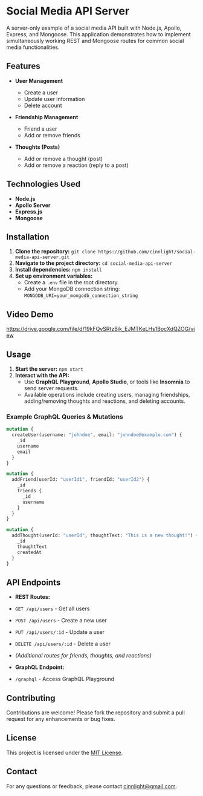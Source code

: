 # Social Media API Server

A server-only example of a social media API built with Node.js, Apollo, Express, and Mongoose. This application demonstrates how to implement simultaneously working REST and Mongoose routes for common social media functionalities.

## Features

- **User Management**
  - Create a user
  - Update user information
  - Delete account

- **Friendship Management**
  - Friend a user
  - Add or remove friends

- **Thoughts (Posts)**
  - Add or remove a thought (post)
  - Add or remove a reaction (reply to a post)

## Technologies Used

- **Node.js**
- **Apollo Server**
- **Express.js**
- **Mongoose**

## Installation

1. **Clone the repository:**
   `git clone https://github.com/cinnlight/social-media-api-server.git`
2. **Navigate to the project directory:**
   `cd social-media-api-server`
3. **Install dependencies:**
   `npm install`
4. **Set up environment variables:**
   - Create a `.env` file in the root directory.
   - Add your MongoDB connection string:
     `MONGODB_URI=your_mongodb_connection_string`

## Video Demo
https://drive.google.com/file/d/19kFQySRtzBik_EJMTKeLHs1BocXdQZOG/view

## Usage

1. **Start the server:**
   `npm start`
2. **Interact with the API:**
   - Use **GraphQL Playground**, **Apollo Studio**, or tools like **Insomnia** to send server requests.
   - Available operations include creating users, managing friendships, adding/removing thoughts and reactions, and deleting accounts.

### Example GraphQL Queries & Mutations

```graphql
mutation {
  createUser(username: "johndoe", email: "johndoe@example.com") {
    _id
    username
    email
  }
}

mutation {
  addFriend(userId: "userId1", friendId: "userId2") {
    _id
    friends {
      _id
      username
    }
  }
}

mutation {
  addThought(userId: "userId", thoughtText: "This is a new thought!") {
    _id
    thoughtText
    createdAt
  }
}
```
## API Endpoints

- **REST Routes:**
- `GET /api/users` - Get all users
- `POST /api/users` - Create a new user
- `PUT /api/users/:id` - Update a user
- `DELETE /api/users/:id` - Delete a user
- *(Additional routes for friends, thoughts, and reactions)*

- **GraphQL Endpoint:**
- `/graphql` - Access GraphQL Playground

## Contributing

Contributions are welcome! Please fork the repository and submit a pull request for any enhancements or bug fixes.

## License

This project is licensed under the [MIT License](LICENSE).

## Contact

For any questions or feedback, please contact [cinnlight@gmail.com](mailto:cinnlight@gmail.com).
